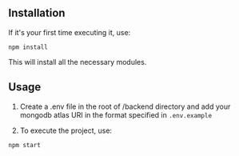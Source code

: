 ## Installation

If it's your first time executing it, use:

```
npm install
```

This will install all the necessary modules.

## Usage

1. Create a .env file in the root of /backend directory and add your mongodb atlas URI in the format specified in ```.env.example```

2. To execute the project, use:

```
npm start
```
